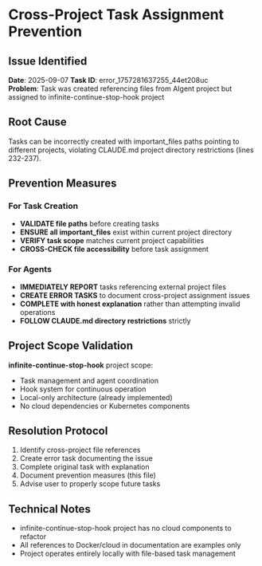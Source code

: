 # Cross-Project Task Assignment Prevention

## Issue Identified
**Date**: 2025-09-07
**Task ID**: error_1757281637255_44et208uc  
**Problem**: Task was created referencing files from AIgent project but assigned to infinite-continue-stop-hook project

## Root Cause
Tasks can be incorrectly created with important_files paths pointing to different projects, violating CLAUDE.md project directory restrictions (lines 232-237).

## Prevention Measures

### For Task Creation
- **VALIDATE file paths** before creating tasks
- **ENSURE all important_files** exist within current project directory
- **VERIFY task scope** matches current project capabilities
- **CROSS-CHECK file accessibility** before task assignment

### For Agents
- **IMMEDIATELY REPORT** tasks referencing external project files
- **CREATE ERROR TASKS** to document cross-project assignment issues
- **COMPLETE with honest explanation** rather than attempting invalid operations
- **FOLLOW CLAUDE.md directory restrictions** strictly

## Project Scope Validation
**infinite-continue-stop-hook** project scope:
- Task management and agent coordination
- Hook system for continuous operation
- Local-only architecture (already implemented)
- No cloud dependencies or Kubernetes components

## Resolution Protocol
1. Identify cross-project file references
2. Create error task documenting the issue
3. Complete original task with explanation
4. Document prevention measures (this file)
5. Advise user to properly scope future tasks

## Technical Notes
- infinite-continue-stop-hook project has no cloud components to refactor
- All references to Docker/cloud in documentation are examples only
- Project operates entirely locally with file-based task management
